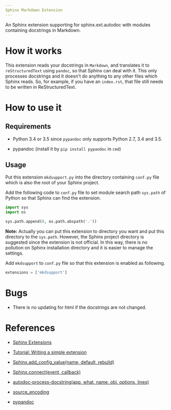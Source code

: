 ```yaml
---
Sphinx Markdown Extension
---
```


An Sphinx extension supporting for sphinx.ext.autodoc with modules containing docstrings in Markdown.

# How it works

This extension reads your docstrings in ```Markdown```, and translates it to ```reStructuredText``` using ```pandoc```, so that Sphinx can deal with it. This only processes docstrings and it doesn't do anything to any other files which Sphinx reads. So, for example, if you have an ```index.rst```, that file still needs to be written in ReStructuredText.

# How to use it

## Requirements

* Python 3.4 or 3.5 since ```pypandoc``` only supports Python 2.7, 3.4 and 3.5.

* pypandoc (install it by ```pip install pypandoc``` in ```cmd```)

## Usage

Put this extension ```mkdsupport.py``` into the directory containing ```conf.py``` file which is also the root of your Sphinx project.

Add the following code to ```conf.py``` file to set module search path ```sys.path``` of Python so that Sphinx can find the extension. 

```python
import sys
import os

sys.path.append(0, os.path.abspath('.'))
```

**Note:** Actually you can put this extension to directory you want and put this directory to the ```sys.path```. However, the Sphinx project directory is suggested since the extension is not official. In this way, there is no pollution on Sphinx installation directory and it is easier to manage the settings.

Add ```mkdsupport``` to ```conf.py``` file so that this extension is enabled as following.

```python
extensions = ['mkdsupport']
```

# Bugs

- There is no updating for html if the docstrings are not changed.

# References

- [Sphinx Extensions](http://www.sphinx-doc.org/en/stable/extensions.html#builtin-sphinx-extensions)

- [Tutorial: Writing a simple extension](http://www.sphinx-doc.org/en/stable/extdev/tutorial.html#the-setup-function)

- [Sphinx.add_config_value(name, default, rebuild)](http://www.sphinx-doc.org/en/stable/extdev/appapi.html#sphinx.application.Sphinx.add_config_value)

- [Sphinx.connect(event, callback)](http://www.sphinx-doc.org/en/stable/extdev/appapi.html#sphinx.application.Sphinx.connect)

- [autodoc-process-docstring(app, what, name, obj, options, lines)](http://www.sphinx-doc.org/en/stable/ext/autodoc.html?highlight=autodoc-process-docstring#event-autodoc-process-docstring)

- [source_encoding](http://www.sphinx-doc.org/en/stable/config.html)

- [pypandoc](https://github.com/bebraw/pypandoc)